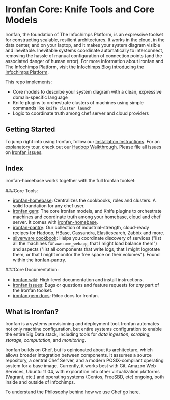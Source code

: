 # Ironfan Core: Knife Tools and Core Models

Ironfan, the foundation of The Infochimps Platform, is an expressive toolset for constructing scalable, resilient architectures. It works in the cloud, in the data center, and on your laptop, and it makes your system diagram visible and inevitable. Inevitable systems coordinate automatically to interconnect, removing the hassle of manual configuration of connection points (and the associated danger of human error).
For more information about Ironfan and The Infochimps Platform, visit the [Infochimps Blog introducing the Infochimps Platform](http://blog.infochimps.com/2012/02/23/infochimps-platform/).

This repo implements:

* Core models to describe your system diagram with a clean, expressive domain-specific language
* Knife plugins to orchestrate clusters of machines using simple commands like `knife cluster launch`
* Logic to coordinate truth among chef server and cloud providers

## Getting Started

To jump right into using Ironfan, follow our [Installation Instructions](https://github.com/infochimps-labs/ironfan/wiki/INSTALL). For an explanatory tour, check out our [Hadoop Walkthrough](https://github.com/infochimps-labs/ironfan/wiki/INSTALL).  Please file all issues on [Ironfan issues](https://github.com/infochimps-labs/ironfan/issues).

## Index

ironfan-homebase works together with the full Ironfan toolset:

###Core Tools:

* [ironfan-homebase](https://github.com/infochimps-labs/ironfan-homebase): Centralizes the cookbooks, roles and clusters. A solid foundation for any chef user.
* [ironfan gem](https://github.com/infochimps-labs/ironfan): The core Ironfan models, and Knife plugins to orchestrate machines and coordinate truth among your homebase, cloud and chef server. It comes with [ironfan-homebase](https://github.com/infochimps-labs/ironfan-homebase).
* [ironfan-pantry](https://github.com/infochimps-labs/ironfan-pantry): Our collection of industrial-strength, cloud-ready recipes for Hadoop, HBase, Cassandra, Elasticsearch, Zabbix and more. 
* [silverware cookbook](https://github.com/infochimps-labs/ironfan-pantry/tree/master/cookbooks/silverware): Helps you coordinate discovery of services ("list all the machines for `awesome_webapp`, that I might load balance them") and aspects ("list all components that write logs, that I might logrotate them, or that I might monitor the free space on their volumes"). Found within the [ironfan-pantry](https://github.com/infochimps-labs/ironfan-pantry).

###Core Documentation:

* [ironfan wiki](https://github.com/infochimps-labs/ironfan/wiki): High-level documentation and install instructions.
* [ironfan issues](https://github.com/infochimps-labs/ironfan/issues): Bugs or questions and feature requests for *any* part of the Ironfan toolset.
* [ironfan gem docs](http://rdoc.info/gems/ironfan): Rdoc docs for Ironfan.

## What is Ironfan? 
Ironfan is a systems provisioning and deployment tool. Ironfan automates not only machine configuration, but entire systems configuration to enable the entire Big Data stack, including tools for _data ingestion_, _scraping_, _storage_, _computation_, and _monitoring_.  

Ironfan builds on Chef, but is opinionated about its architecture, which allows broader integration between components. It assumes a source repository, a central Chef Server, and a modern POSIX-compliant operating system for a base image. Currently, it works best with Git, Amazon Web Services, Ubuntu 11.04, with exploration into other virtualization platforms (Vagrant, etc.) and operating systems (Centos, FreeSBD, etc) ongoing, both inside and outside of Infochimps.

To understand the Philosophy behind how we use Chef go [here](https://github.com/infochimps-labs/ironfan/wiki/Philosophy).



